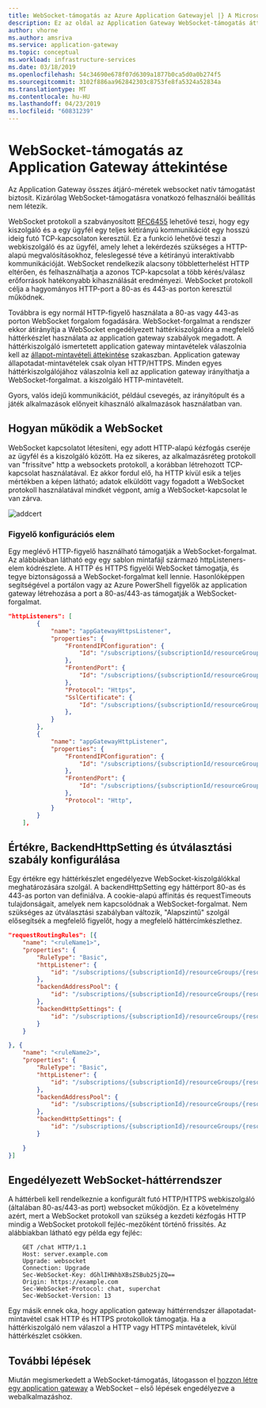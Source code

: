 ```yaml
---
title: WebSocket-támogatás az Azure Application Gatewayjel |} A Microsoft Docs
description: Ez az oldal az Application Gateway WebSocket-támogatás áttekintése.
author: vhorne
ms.author: amsriva
ms.service: application-gateway
ms.topic: conceptual
ms.workload: infrastructure-services
ms.date: 03/18/2019
ms.openlocfilehash: 54c34690e678f07d6309a1877b0ca5d0a0b274f5
ms.sourcegitcommit: 3102f886aa962842303c8753fe8fa5324a52834a
ms.translationtype: MT
ms.contentlocale: hu-HU
ms.lasthandoff: 04/23/2019
ms.locfileid: "60831239"
---
```

# <a name="overview-of-websocket-support-in-application-gateway"></a>WebSocket-támogatás az Application Gateway áttekintése

Az Application Gateway összes átjáró-méretek websocket natív támogatást biztosít. Kizárólag WebSocket-támogatásra vonatkozó felhasználói beállítás nem létezik. 

WebSocket protokoll a szabványosított [RFC6455](https://tools.ietf.org/html/rfc6455) lehetővé teszi, hogy egy kiszolgáló és a egy ügyfél egy teljes kétirányú kommunikációt egy hosszú ideig futó TCP-kapcsolaton keresztül. Ez a funkció lehetővé teszi a webkiszolgáló és az ügyfél, amely lehet a lekérdezés szükséges a HTTP-alapú megvalósításokhoz, feleslegessé téve a kétirányú interaktívabb kommunikációját. WebSocket rendelkezik alacsony többletterhelést HTTP eltérően, és felhasználhatja a azonos TCP-kapcsolat a több kérés/válasz erőforrások hatékonyabb kihasználását eredményezi. WebSocket protokoll célja a hagyományos HTTP-port a 80-as és 443-as porton keresztül működnek.

Továbbra is egy normál HTTP-figyelő használata a 80-as vagy 443-as porton WebSocket forgalom fogadására. WebSocket-forgalmat a rendszer ekkor átirányítja a WebSocket engedélyezett háttérkiszolgálóra a megfelelő háttérkészlet használata az application gateway szabályok megadott. A háttérkiszolgáló ismertetett application gateway mintavételek válaszolnia kell az [állapot-mintavételi áttekintése](application-gateway-probe-overview.md) szakaszban. Application gateway állapotadat-mintavételek csak olyan HTTP/HTTPS. Minden egyes háttérkiszolgálójához válaszolnia kell az application gateway irányíthatja a WebSocket-forgalmat. a kiszolgáló HTTP-mintavételt.

Gyors, valós idejű kommunikációt, például csevegés, az irányítópult és a játék alkalmazások előnyeit kihasználó alkalmazások használatban van.

## <a name="how-does-websocket-work"></a>Hogyan működik a WebSocket

WebSocket kapcsolatot létesíteni, egy adott HTTP-alapú kézfogás cseréje az ügyfél és a kiszolgáló között. Ha ez sikeres, az alkalmazásréteg protokoll van "frissítve" http a websockets protokoll, a korábban létrehozott TCP-kapcsolat használatával. Ez akkor fordul elő, ha HTTP kívül esik a teljes mértékben a képen látható; adatok elküldött vagy fogadott a WebSocket protokoll használatával mindkét végpont, amíg a WebSocket-kapcsolat le van zárva. 

![addcert](./media/application-gateway-websocket/websocket.png)

### <a name="listener-configuration-element"></a>Figyelő konfigurációs elem

Egy meglévő HTTP-figyelő használható támogatják a WebSocket-forgalmat. Az alábbiakban látható egy egy sablon mintafájl származó httpListeners-elem kódrészlete. A HTTP és HTTPS figyelői WebSocket támogatja, és tegye biztonságossá a WebSocket-forgalmat kell lennie. Hasonlóképpen segítségével a portálon vagy az Azure PowerShell figyelők az application gateway létrehozása a port a 80-as/443-as támogatják a WebSocket-forgalmat.

```json
"httpListeners": [
        {
            "name": "appGatewayHttpsListener",
            "properties": {
                "FrontendIPConfiguration": {
                    "Id": "/subscriptions/{subscriptionId/resourceGroups/{resourceGroupName/providers/Microsoft.Network/applicationGateways/{applicationGatewayName/frontendIPConfigurations/DefaultFrontendPublicIP"
                },
                "FrontendPort": {
                    "Id": "/subscriptions/{subscriptionId/resourceGroups/{resourceGroupName/providers/Microsoft.Network/applicationGateways/{applicationGatewayName/frontendPorts/appGatewayFrontendPort443'"
                },
                "Protocol": "Https",
                "SslCertificate": {
                    "Id": "/subscriptions/{subscriptionId/resourceGroups/{resourceGroupName/providers/Microsoft.Network/applicationGateways/{applicationGatewayName/sslCertificates/appGatewaySslCert1'"
                },
            }
        },
        {
            "name": "appGatewayHttpListener",
            "properties": {
                "FrontendIPConfiguration": {
                    "Id": "/subscriptions/{subscriptionId/resourceGroups/{resourceGroupName/providers/Microsoft.Network/applicationGateways/{applicationGatewayName/frontendIPConfigurations/appGatewayFrontendIP'"
                },
                "FrontendPort": {
                    "Id": "/subscriptions/{subscriptionId/resourceGroups/{resourceGroupName/providers/Microsoft.Network/applicationGateways/{applicationGatewayName/frontendPorts/appGatewayFrontendPort80'"
                },
                "Protocol": "Http",
            }
        }
    ],
```

## <a name="backendaddresspool-backendhttpsetting-and-routing-rule-configuration"></a>Értékre, BackendHttpSetting és útválasztási szabály konfigurálása

Egy értékre egy háttérkészlet engedélyezve WebSocket-kiszolgálókkal meghatározására szolgál. A backendHttpSetting egy háttérport 80-as és 443-as porton van definiálva. A cookie-alapú affinitás és requestTimeouts tulajdonságait, amelyek nem kapcsolódnak a WebSocket-forgalmat. Nem szükséges az útválasztási szabályban változik, "Alapszintű" szolgál elősegítsék a megfelelő figyelőt, hogy a megfelelő háttércímkészlethez. 

```json
"requestRoutingRules": [{
    "name": "<ruleName1>",
    "properties": {
        "RuleType": "Basic",
        "httpListener": {
            "id": "/subscriptions/{subscriptionId}/resourceGroups/{resourceGroupName}/providers/Microsoft.Network/applicationGateways/{applicationGatewayName}/httpListeners/appGatewayHttpsListener')]"
        },
        "backendAddressPool": {
            "id": "/subscriptions/{subscriptionId}/resourceGroups/{resourceGroupName}/providers/Microsoft.Network/applicationGateways/{applicationGatewayName}/backendAddressPools/ContosoServerPool')]"
        },
        "backendHttpSettings": {
            "id": "/subscriptions/{subscriptionId}/resourceGroups/{resourceGroupName}/providers/Microsoft.Network/applicationGateways/{applicationGatewayName}/backendHttpSettingsCollection/appGatewayBackendHttpSettings')]"
        }
    }

}, {
    "name": "<ruleName2>",
    "properties": {
        "RuleType": "Basic",
        "httpListener": {
            "id": "/subscriptions/{subscriptionId}/resourceGroups/{resourceGroupName}/providers/Microsoft.Network/applicationGateways/{applicationGatewayName}/httpListeners/appGatewayHttpListener')]"
        },
        "backendAddressPool": {
            "id": "/subscriptions/{subscriptionId}/resourceGroups/{resourceGroupName}/providers/Microsoft.Network/applicationGateways/{applicationGatewayName}/backendAddressPools/ContosoServerPool')]"
        },
        "backendHttpSettings": {
            "id": "/subscriptions/{subscriptionId}/resourceGroups/{resourceGroupName}/providers/Microsoft.Network/applicationGateways/{applicationGatewayName}/backendHttpSettingsCollection/appGatewayBackendHttpSettings')]"
        }

    }
}]
```

## <a name="websocket-enabled-backend"></a>Engedélyezett WebSocket-háttérrendszer

A háttérbeli kell rendelkeznie a konfigurált futó HTTP/HTTPS webkiszolgáló (általában 80-as/443-as port) websocket működjön. Ez a követelmény azért, mert a WebSocket protokoll van szükség a kezdeti kézfogás HTTP mindig a WebSocket protokoll fejléc-mezőként történő frissítés. Az alábbiakban látható egy példa egy fejléc:

```
    GET /chat HTTP/1.1
    Host: server.example.com
    Upgrade: websocket
    Connection: Upgrade
    Sec-WebSocket-Key: dGhlIHNhbXBsZSBub25jZQ==
    Origin: https://example.com
    Sec-WebSocket-Protocol: chat, superchat
    Sec-WebSocket-Version: 13
```

Egy másik ennek oka, hogy application gateway háttérrendszer állapotadat-mintavétel csak HTTP és HTTPS protokollok támogatja. Ha a háttérkiszolgáló nem válaszol a HTTP vagy HTTPS mintavételek, kívül háttérkészlet csökken.

## <a name="next-steps"></a>További lépések

Miután megismerkedett a WebSocket-támogatás, látogasson el [hozzon létre egy application gateway](quick-create-powershell.md) a WebSocket – első lépések engedélyezve a webalkalmazáshoz.
